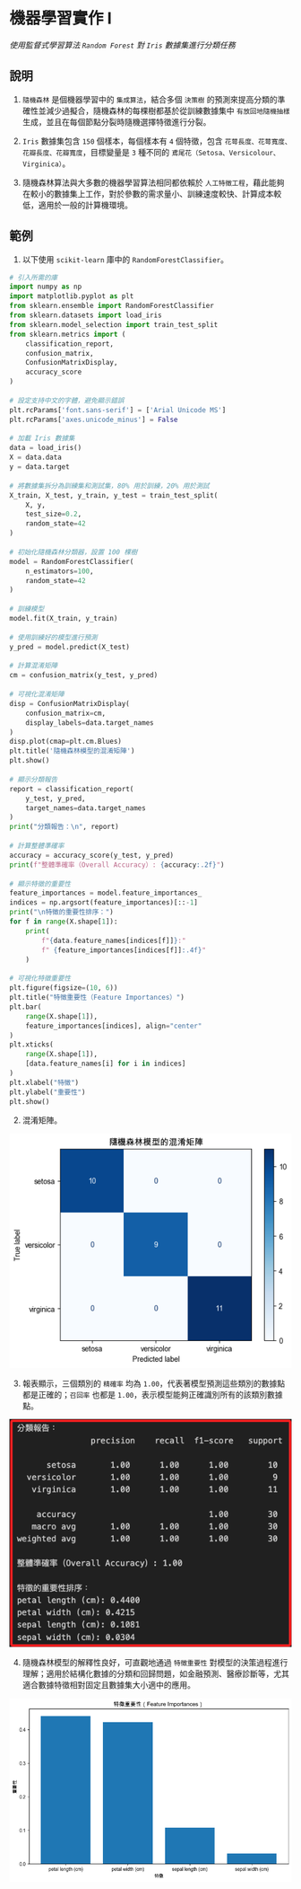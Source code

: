 # 機器學習實作 I

_使用監督式學習算法 `Random Forest` 對 `Iris` 數據集進行分類任務_

## 說明

1. `隨機森林` 是個機器學習中的 `集成算法`，結合多個 `決策樹` 的預測來提高分類的準確性並減少過擬合，隨機森林的每棵樹都基於從訓練數據集中 `有放回地隨機抽樣` 生成，並且在每個節點分裂時隨機選擇特徵進行分裂。

2. `Iris` 數據集包含 `150` 個樣本，每個樣本有 `4` 個特徵，包含 `花萼長度、花萼寬度、花瓣長度、花瓣寬度`，目標變量是 `3` 種不同的 `鳶尾花（Setosa、Versicolour、Virginica）`。

3. 隨機森林算法與大多數的機器學習算法相同都依賴於 `人工特徵工程`，藉此能夠在較小的數據集上工作，對於參數的需求量小、訓練速度較快、計算成本較低，適用於一般的計算機環境。

## 範例

1. 以下使用 `scikit-learn` 庫中的 `RandomForestClassifier`。

```python
# 引入所需的庫
import numpy as np
import matplotlib.pyplot as plt
from sklearn.ensemble import RandomForestClassifier
from sklearn.datasets import load_iris
from sklearn.model_selection import train_test_split
from sklearn.metrics import (
    classification_report,
    confusion_matrix,
    ConfusionMatrixDisplay,
    accuracy_score
)

# 設定支持中文的字體，避免顯示錯誤
plt.rcParams['font.sans-serif'] = ['Arial Unicode MS']
plt.rcParams['axes.unicode_minus'] = False

# 加載 Iris 數據集
data = load_iris()
X = data.data
y = data.target

# 將數據集拆分為訓練集和測試集，80% 用於訓練，20% 用於測試
X_train, X_test, y_train, y_test = train_test_split(
    X, y,
    test_size=0.2,
    random_state=42
)

# 初始化隨機森林分類器，設置 100 棵樹
model = RandomForestClassifier(
    n_estimators=100,
    random_state=42
)

# 訓練模型
model.fit(X_train, y_train)

# 使用訓練好的模型進行預測
y_pred = model.predict(X_test)

# 計算混淆矩陣
cm = confusion_matrix(y_test, y_pred)

# 可視化混淆矩陣
disp = ConfusionMatrixDisplay(
    confusion_matrix=cm,
    display_labels=data.target_names
)
disp.plot(cmap=plt.cm.Blues)
plt.title('隨機森林模型的混淆矩陣')
plt.show()

# 顯示分類報告
report = classification_report(
    y_test, y_pred,
    target_names=data.target_names
)
print("分類報告：\n", report)

# 計算整體準確率
accuracy = accuracy_score(y_test, y_pred)
print(f"整體準確率（Overall Accuracy）: {accuracy:.2f}")

# 顯示特徵的重要性
feature_importances = model.feature_importances_
indices = np.argsort(feature_importances)[::-1]
print("\n特徵的重要性排序：")
for f in range(X.shape[1]):
    print(
        f"{data.feature_names[indices[f]]}:"
        f" {feature_importances[indices[f]]:.4f}"
    )

# 可視化特徵重要性
plt.figure(figsize=(10, 6))
plt.title("特徵重要性（Feature Importances）")
plt.bar(
    range(X.shape[1]),
    feature_importances[indices], align="center"
)
plt.xticks(
    range(X.shape[1]),
    [data.feature_names[i] for i in indices]
)
plt.xlabel("特徵")
plt.ylabel("重要性")
plt.show()
```

2. 混淆矩陣。

![](images/img_139.png)

3. 報表顯示，三個類別的 `精確率` 均為 `1.00`，代表著模型預測這些類別的數據點都是正確的；`召回率` 也都是 `1.00`，表示模型能夠正確識別所有的該類別數據點。

![](images/img_140.png)

4. 隨機森林模型的解釋性良好，可直觀地通過 `特徵重要性` 對模型的決策過程進行理解；適用於結構化數據的分類和回歸問題，如金融預測、醫療診斷等，尤其適合數據特徵相對固定且數據集大小適中的應用。

![](images/img_141.png)


